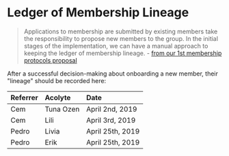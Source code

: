 # Ledger of Membership Lineage

> Applications to membership are submitted by existing members take the responsibility to propose new members to the group. In the initial stages of the implementation, we can have a manual approach to keeping the ledger of membership lineage. - [from our 1st membership protocols proposal](https://docs.google.com/document/d/18PoWjEzIAK_Zm_k4g7w0KgmZgqss9WmDplV_j1_z9Dw/edit)

After a successful decision-making about onboarding a new member, their "lineage" should be recorded here:

| Referrer | Acolyte | Date |
| :--- | :--- | :--- |
| Cem | Tuna Ozen | April 2nd, 2019 |
| Cem | Lili | April 3rd, 2019 |
| Pedro | Livia | April 25th, 2019 |
| Pedro | Erik | April 25th, 2019 |



